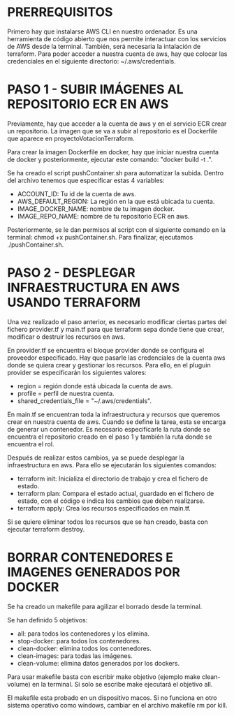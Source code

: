 # PRERREQUISITOS
Primero hay que instalarse AWS CLI en nuestro ordenador. Es una herramienta de código abierto que nos permite interactuar con los servicios de AWS desde la terminal. También, será necesaria la intalación de terraform. Para poder acceder a nuestra cuenta de aws, hay que colocar las credenciales en el siguiente directorio: ~/.aws/credentials.

# PASO 1 - SUBIR IMÁGENES AL REPOSITORIO ECR EN AWS
Previamente, hay que acceder a la cuenta de aws y en el servicio ECR crear un repositorio. La imagen que se va a subir al repositorio es el Dockerfile que aparece en proyectoVotacionTerraform. 

Para crear la imagen Dockerfile en docker, hay que iniciar nuestra cuenta de docker y posteriormente, ejecutar este comando: 
"docker build -t <nombreImagen> .".

Se ha creado el script pushContainer.sh para automatizar la subida. Dentro del archivo tenemos que especificar estas 4 variables:

- ACCOUNT_ID: Tu id de la cuenta de aws.
- AWS_DEFAULT_REGION: La región en la que está ubicada tu cuenta.
- IMAGE_DOCKER_NAME: nombre de tu imagen docker.
- IMAGE_REPO_NAME: nombre de tu repositorio ECR en aws.

Posteriormente, se le dan permisos al script con el siguiente comando en la terminal: chmod +x pushContainer.sh. Para finalizar, ejecutamos ./pushContainer.sh.

# PASO 2 - DESPLEGAR INFRAESTRUCTURA EN AWS USANDO TERRAFORM
Una vez realizado el paso anterior, es necesario modificar ciertas partes del fichero provider.tf y main.tf para que terraform sepa donde tiene que crear, modificar o destruir los recursos en aws.

En provider.tf se encuentra el bloque provider donde se configura el proveedor especificado. Hay que pasarle las credenciales de la cuenta aws donde se quiera crear y gestionar los recursos. Para ello, en el pluguin provider se especificarán los siguientes valores:

- region = región donde está ubicada la cuenta de aws.
- profile = perfil de nuestra cuenta.
- shared_credentials_file = "~/.aws/credentials".

En main.tf se encuentran toda la infraestructura y recursos que queremos crear en nuestra cuenta de aws. Cuando se define la tarea, esta se encarga de generar un contenedor. Es necesario especificarle la ruta donde se encuentra el repositorio creado en el paso 1 y también la ruta donde se encuentra el rol.

Después de realizar estos cambios, ya se puede desplegar la infraestructura en aws. Para ello se ejecutarán los siguientes comandos:

- terraform init: Inicializa el directorio de trabajo y crea el fichero de estado.
- terraform plan: Compara el estado actual, guardado en el fichero de estado, con el código e indica los cambios que deben realizarse. 
- terraform apply: Crea los recursos especificados en main.tf.

Si se quiere eliminar todos los recursos que se han creado, basta con ejecutar terraform destroy.

# BORRAR CONTENEDORES E IMAGENES GENERADOS POR DOCKER
Se ha creado un makefile para agilizar el borrado desde la terminal. 

Se han definido 5 objetivos:
- all: para todos los contenedores y los elimina.
- stop-docker: para todos los contenedores.
- clean-docker: elimina todos los contenedores.
- clean-images: para todas las imágenes.
- clean-volume: elimina datos generados por los dockers.

Para usar makefile basta con escribir make objetivo (ejemplo make clean-volume) en la terminal. Si solo se escribe make ejecutará el objetivo all.

El makefile esta probado en un dispositivo macos. Si no funciona en otro sistema operativo como windows, cambiar en el archivo makefile rm por kill.

